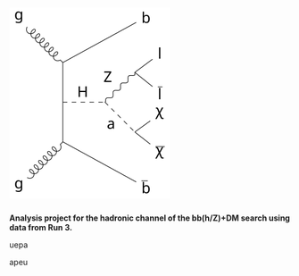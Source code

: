 # ![channel](feynman_diagram.svg)

**Analysis project for the hadronic channel of the bb(h/Z)+DM search using data from Run 3.**

uepa

apeu